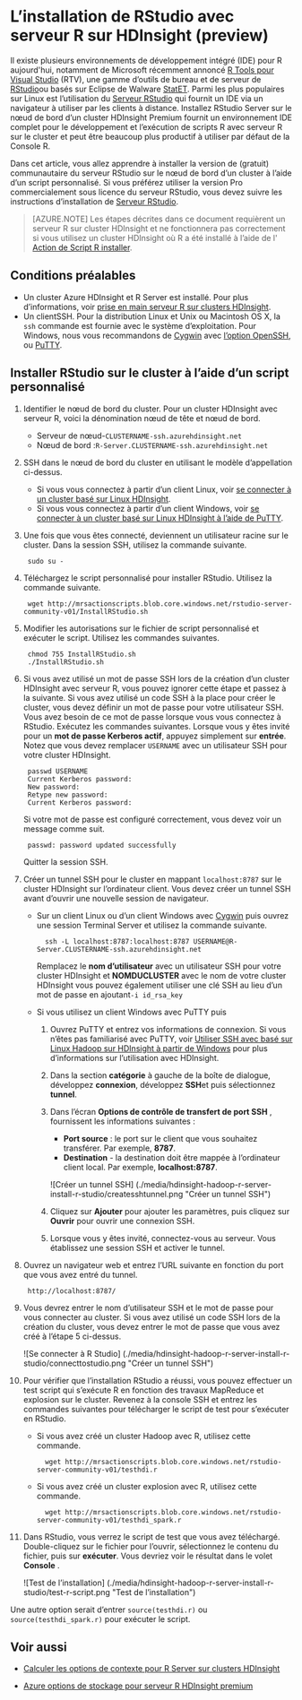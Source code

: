 <properties
    pageTitle="Installer RStudio avec serveur R sur HDInsight (preview) | Microsoft Azure"
    description="Comment installer RStudio avec serveur R sur HDInsight (preview)."
    services="hdinsight"
    documentationCenter=""
    authors="jeffstokes72"
    manager="jhubbard"
    editor="cgronlun"/>

<tags
   ms.service="hdinsight"
   ms.devlang="na"
   ms.topic="article"
   ms.tgt_pltfrm="na"
   ms.workload="big-data"
   ms.date="09/16/2016"
   ms.author="jeffstok"/>


# <a name="installing-rstudio-with-r-server-on-hdinsight-preview"></a>L’installation de RStudio avec serveur R sur HDInsight (preview)

Il existe plusieurs environnements de développement intégré (IDE) pour R aujourd'hui, notamment de Microsoft récemment annoncé [R Tools pour Visual Studio](https://www.visualstudio.com/en-us/features/rtvs-vs.aspx) (RTV), une gamme d’outils de bureau et de serveur de [RStudio](https://www.rstudio.com/products/rstudio-server/)ou basés sur Eclipse de Walware [StatET](http://www.walware.de/goto/statet). Parmi les plus populaires sur Linux est l’utilisation du [Serveur RStudio](https://www.rstudio.com/products/rstudio-server/) qui fournit un IDE via un navigateur à utiliser par les clients à distance.  Installez RStudio Server sur le nœud de bord d’un cluster HDInsight Premium fournit un environnement IDE complet pour le développement et l’exécution de scripts R avec serveur R sur le cluster et peut être beaucoup plus productif à utiliser par défaut de la Console R.

Dans cet article, vous allez apprendre à installer la version de (gratuit) communautaire du serveur RStudio sur le nœud de bord d’un cluster à l’aide d’un script personnalisé. Si vous préférez utiliser la version Pro commercialement sous licence du serveur RStudio, vous devez suivre les instructions d’installation de [Serveur RStudio](https://www.rstudio.com/products/rstudio/download-server/).

> [AZURE.NOTE] Les étapes décrites dans ce document requièrent un serveur R sur cluster HDInsight et ne fonctionnera pas correctement si vous utilisez un cluster HDInsight où R a été installé à l’aide de l' [Action de Script R installer](hdinsight-hadoop-r-scripts-linux.md).

## <a name="prerequisites"></a>Conditions préalables

* Un cluster Azure HDInsight et R Server est installé. Pour plus d’informations, voir [prise en main serveur R sur clusters HDInsight](hdinsight-hadoop-r-server-get-started.md).
* Un clientSSH. Pour la distribution Linux et Unix ou Macintosh OS X, la `ssh` commande est fournie avec le système d’exploitation. Pour Windows, nous vous recommandons de [Cygwin](http://www.redhat.com/services/custom/cygwin/) avec [l’option OpenSSH](https://www.youtube.com/watch?v=CwYSvvGaiWU), ou [PuTTY](http://www.chiark.greenend.org.uk/~sgtatham/putty/download.html).  


## <a name="install-rstudio-on-the-cluster-using-a-custom-script"></a>Installer RStudio sur le cluster à l’aide d’un script personnalisé

1. Identifier le nœud de bord du cluster. Pour un cluster HDInsight avec serveur R, voici la dénomination nœud de tête et nœud de bord.

    * Serveur de nœud-`CLUSTERNAME-ssh.azurehdinsight.net`
    * Nœud de bord :`R-Server.CLUSTERNAME-ssh.azurehdinsight.net` 

2. SSH dans le nœud de bord du cluster en utilisant le modèle d’appellation ci-dessus. 
 
    * Si vous vous connectez à partir d’un client Linux, voir [se connecter à un cluster basé sur Linux HDInsight](hdinsight-hadoop-linux-use-ssh-unix.md#connect-to-a-linux-based-hdinsight-cluster).
    * Si vous vous connectez à partir d’un client Windows, voir [se connecter à un cluster basé sur Linux HDInsight à l’aide de PuTTY](hdinsight-hadoop-linux-use-ssh-windows.md#connect-to-a-linux-based-hdinsight-cluster).

3. Une fois que vous êtes connecté, deviennent un utilisateur racine sur le cluster. Dans la session SSH, utilisez la commande suivante.

        sudo su -

4. Téléchargez le script personnalisé pour installer RStudio. Utilisez la commande suivante.

        wget http://mrsactionscripts.blob.core.windows.net/rstudio-server-community-v01/InstallRStudio.sh

5. Modifier les autorisations sur le fichier de script personnalisé et exécuter le script. Utilisez les commandes suivantes.

        chmod 755 InstallRStudio.sh
        ./InstallRStudio.sh

6. Si vous avez utilisé un mot de passe SSH lors de la création d’un cluster HDInsight avec serveur R, vous pouvez ignorer cette étape et passez à la suivante. Si vous avez utilisé un code SSH à la place pour créer le cluster, vous devez définir un mot de passe pour votre utilisateur SSH. Vous avez besoin de ce mot de passe lorsque vous vous connectez à RStudio. Exécutez les commandes suivantes. Lorsque vous y êtes invité pour un **mot de passe Kerberos actif**, appuyez simplement sur **entrée**.  Notez que vous devez remplacer `USERNAME` avec un utilisateur SSH pour votre cluster HDInsight.

        passwd USERNAME
        Current Kerberos password:
        New password:
        Retype new password:
        Current Kerberos password:
        
    Si votre mot de passe est configuré correctement, vous devez voir un message comme suit.

        passwd: password updated successfully


    Quitter la session SSH.

7. Créer un tunnel SSH pour le cluster en mappant `localhost:8787` sur le cluster HDInsight sur l’ordinateur client. Vous devez créer un tunnel SSH avant d’ouvrir une nouvelle session de navigateur.

    * Sur un client Linux ou d’un client Windows avec [Cygwin](http://www.redhat.com/services/custom/cygwin/) puis ouvrez une session Terminal Server et utilisez la commande suivante.

            ssh -L localhost:8787:localhost:8787 USERNAME@R-Server.CLUSTERNAME-ssh.azurehdinsight.net
            
        Remplacez le **nom d’utilisateur** avec un utilisateur SSH pour votre cluster HDInsight et **NOMDUCLUSTER** avec le nom de votre cluster HDInsight vous pouvez également utiliser une clé SSH au lieu d’un mot de passe en ajoutant`-i id_rsa_key`     

    * Si vous utilisez un client Windows avec PuTTY puis

        1.  Ouvrez PuTTY et entrez vos informations de connexion. Si vous n’êtes pas familiarisé avec PuTTY, voir [Utiliser SSH avec basé sur Linux Hadoop sur HDInsight à partir de Windows](hdinsight-hadoop-linux-use-ssh-windows.md) pour plus d’informations sur l’utilisation avec HDInsight.
        2.  Dans la section **catégorie** à gauche de la boîte de dialogue, développez **connexion**, développez **SSH**et puis sélectionnez **tunnel**.
        3.  Dans l’écran **Options de contrôle de transfert de port SSH** , fournissent les informations suivantes :

            * **Port source** : le port sur le client que vous souhaitez transférer. Par exemple, **8787**.
            * **Destination** - la destination doit être mappée à l’ordinateur client local. Par exemple, **localhost:8787**.

            ![Créer un tunnel SSH] (./media/hdinsight-hadoop-r-server-install-r-studio/createsshtunnel.png "Créer un tunnel SSH")

        4. Cliquez sur **Ajouter** pour ajouter les paramètres, puis cliquez sur **Ouvrir** pour ouvrir une connexion SSH.
        5. Lorsque vous y êtes invité, connectez-vous au serveur. Vous établissez une session SSH et activer le tunnel.

8. Ouvrez un navigateur web et entrez l’URL suivante en fonction du port que vous avez entré du tunnel.

        http://localhost:8787/ 

9. Vous devrez entrer le nom d’utilisateur SSH et le mot de passe pour vous connecter au cluster. Si vous avez utilisé un code SSH lors de la création du cluster, vous devez entrer le mot de passe que vous avez créé à l’étape 5 ci-dessus.

    ![Se connecter à R Studio] (./media/hdinsight-hadoop-r-server-install-r-studio/connecttostudio.png "Créer un tunnel SSH")

10. Pour vérifier que l’installation RStudio a réussi, vous pouvez effectuer un test script qui s’exécute R en fonction des travaux MapReduce et explosion sur le cluster. Revenez à la console SSH et entrez les commandes suivantes pour télécharger le script de test pour s’exécuter en RStudio.

    * Si vous avez créé un cluster Hadoop avec R, utilisez cette commande.
        
            wget http://mrsactionscripts.blob.core.windows.net/rstudio-server-community-v01/testhdi.r

    * Si vous avez créé un cluster explosion avec R, utilisez cette commande.

            wget http://mrsactionscripts.blob.core.windows.net/rstudio-server-community-v01/testhdi_spark.r

11. Dans RStudio, vous verrez le script de test que vous avez téléchargé. Double-cliquez sur le fichier pour l’ouvrir, sélectionnez le contenu du fichier, puis sur **exécuter**. Vous devriez voir le résultat dans le volet **Console** .
 
    ![Test de l’installation] (./media/hdinsight-hadoop-r-server-install-r-studio/test-r-script.png "Test de l’installation")

Une autre option serait d’entrer `source(testhdi.r)` ou `source(testhdi_spark.r)` pour exécuter le script.

## <a name="see-also"></a>Voir aussi

- [Calculer les options de contexte pour R Server sur clusters HDInsight](hdinsight-hadoop-r-server-compute-contexts.md)

- [Azure options de stockage pour serveur R HDInsight premium](hdinsight-hadoop-r-server-storage.md)


 

